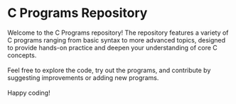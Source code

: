 # C Programs Repository
Welcome to the C Programs repository! The repository features a variety of C programs ranging from basic syntax to more advanced topics, designed to provide hands-on practice and deepen your understanding of core C concepts.<br><br>
Feel free to explore the code, try out the programs, and contribute by suggesting improvements or adding new programs.<br><br>
Happy coding!
